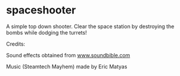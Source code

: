 # spaceshooter

A simple top down shooter. Clear the space station by destroying the bombs while dodging the turrets!

Credits:

Sound effects obtained from www.soundbible.com

Music (Steamtech Mayhem) made by Eric Matyas

